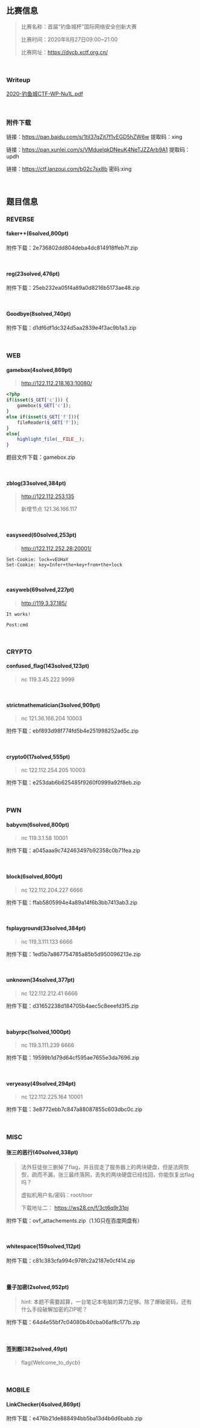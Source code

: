 ## 比赛信息

> 比赛名称：首届“钓鱼城杯”国际网络安全创新大赛
>
> 比赛时间：2020年8月27日09:00~21:00
>
> 比赛网址：https://dycb.xctf.org.cn/

<br/>

### Writeup

[2020-钓鱼城CTF-WP-Nu1L.pdf](../writeup/2020-钓鱼城CTF-WP-Nu1L.pdf)

<br/>

### 附件下载

链接：https://pan.baidu.com/s/1tiI37qZjt7f1vEGD5hZW6w 提取码：xing

链接：https://pan.xunlei.com/s/VMduelqkDNeuK4NeTJZZArb9A1 提取码：updh

链接：https://ctf.lanzoui.com/b02c7sx8b 密码:xing

<br/>

## 题目信息

### REVERSE

#### faker++(6solved,800pt)

附件下载：2e736802dd804deba4dc814918ffeb7f.zip

<br/>

#### reg(23solved,476pt)

附件下载：25eb232ea05f4a89a0d8216b5173ae48.zip

<br/>

#### Goodbye(8solved,740pt)

附件下载：d1df6df1dc324d5aa2839e4f3ac9b1a3.zip

<br/>

### WEB

#### gamebox(4solved,869pt)

> http://122.112.218.163:10080/

```php
<?php
if(isset($_GET['c'])) {
    gamebox($_GET['c']);
}
else if(isset($_GET['f'])){
    fileReader($_GET['f']);
}
else{
    highlight_file(__FILE__);
}
```

题目文件下载：gamebox.zip

<br/>

#### zblog(33solved,384pt)

> http://122.112.253.135
>
> 新增节点 121.36.166.117

<br/>

#### easyseed(60solved,253pt)

> http://122.112.252.28:20001/

```
Set-Cookie: lock=vEUHaY
Set-Cookie: key=Infer+the+key+from+the+lock
```

<br/>

#### easyweb(69solved,227pt)

> http://119.3.37.185/

```
It works!

Post:cmd
```

<br/>

### CRYPTO

#### confused_flag(143solved,123pt)

> nc 119.3.45.222 9999

<br/>

#### strictmathematician(3solved,909pt)

> nc 121.36.166.204 10003

附件下载：ebf893d98f774fd5b4e251998252ad5c.zip

<br/>

#### crypto0(17solved,555pt)

> nc 122.112.254.205 10003

附件下载：e253dab6b625485f9260f0999a92f8eb.zip

<br/>

### PWN

#### babyvm(6solved,800pt)

> nc 119.3.1.58 10001

附件下载：a045aaa9c742463497b92358c0b71fea.zip

<br/>

#### block(6solved,800pt)

> nc 122.112.204.227 6666

附件下载：ffab5805994e4a89a14f6b3bb7413ab3.zip

<br/>

#### fsplayground(33solved,384pt)

> nc 119.3.111.133 6666

附件下载：1ed5b7a867754785a85b5d950096213e.zip

<br/>

#### unknown(34solved,377pt)

> nc 122.112.212.41 6666

附件下载：d31652238d184705b4aec5c8eeefd3f5.zip

<br/>

#### babyrpc(1solved,1000pt)

> nc 119.3.111.239 6666

附件下载：19599b1d79d64cf595ae7655e3da7696.zip

<br/>

#### veryeasy(49solved,294pt)

> nc 122.112.225.164 10001

附件下载：3e8772ebb7c847a88087855c603dbc0c.zip

<br/>

### MISC

#### 张三的恶行(40solved,338pt)

> 法外狂徒张三删掉了flag，并且拔走了服务器上的两块硬盘，但是法网恢恢，疏而不漏，张三最终落网，丢失的两块硬盘已经找回，你能恢复出flag吗？
>
> 虚拟机用户名/密码：root/toor
>
> 下载地址二：
> https://ws28.cn/f/3ct6q9r31pj

附件下载：ovf_attachements.zip（1.1G只在百度网盘有）

<br/>

#### whitespace(159solved,112pt)

附件下载：c81c383cfa994c978fc2a2187e0cf414.zip

<br/>

#### 量子加密(2solved,952pt)

> hint: 本题不需要超算，一台笔记本电脑的算力足够。除了爆破密码，还有什么手段破解加密的ZIP呢？

附件下载：64d4e55bf7c04080b40cba06af8c177b.zip

<br/>

#### 签到题(382solved,49pt)

> flag{Welcome_to_dycb}

<br/>

### MOBILE

#### LinkChecker(4solved,869pt)

附件下载：e476b21de888494bb5ba13d4b6d6babb.zip